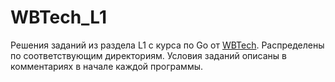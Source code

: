 # WBTech_L1
Решения заданий из раздела L1 с курса по Go от [WBTech](https://tech.wildberries.ru/#golang).
Распределены по соответствующим директориям. Условия заданий описаны в комментариях в начале каждой программы.
